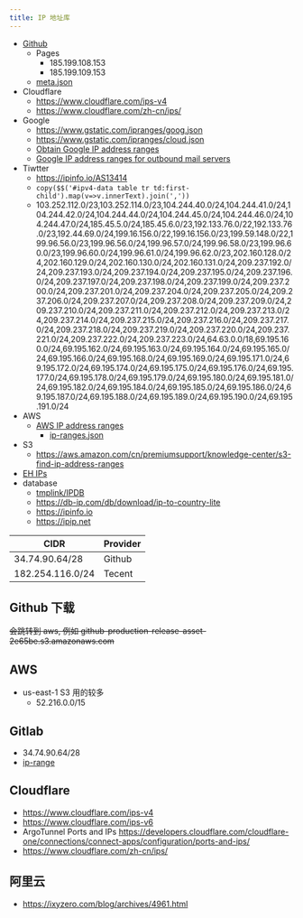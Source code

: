 ```yaml
---
title: IP 地址库
---
```


- [Github](https://docs.github.com/en/free-pro-team@latest/github/authenticating-to-github/about-githubs-ip-addresses)
  - Pages
    - 185.199.108.153
    - 185.199.109.153
  - [meta.json](https://api.github.com/meta)
- Cloudflare
  - https://www.cloudflare.com/ips-v4
  - https://www.cloudflare.com/zh-cn/ips/
- Google
  - https://www.gstatic.com/ipranges/goog.json
  - https://www.gstatic.com/ipranges/cloud.json
  - [Obtain Google IP address ranges](https://support.google.com/a/answer/10026322)
  - [Google IP address ranges for outbound mail servers](https://support.google.com/a/answer/60764)
- Tiwtter
  - https://ipinfo.io/AS13414
  - `copy($$('#ipv4-data table tr td:first-child').map(v=>v.innerText).join(','))`
  - 103.252.112.0/23,103.252.114.0/23,104.244.40.0/24,104.244.41.0/24,104.244.42.0/24,104.244.44.0/24,104.244.45.0/24,104.244.46.0/24,104.244.47.0/24,185.45.5.0/24,185.45.6.0/23,192.133.76.0/22,192.133.76.0/23,192.44.69.0/24,199.16.156.0/22,199.16.156.0/23,199.59.148.0/22,199.96.56.0/23,199.96.56.0/24,199.96.57.0/24,199.96.58.0/23,199.96.60.0/23,199.96.60.0/24,199.96.61.0/24,199.96.62.0/23,202.160.128.0/24,202.160.129.0/24,202.160.130.0/24,202.160.131.0/24,209.237.192.0/24,209.237.193.0/24,209.237.194.0/24,209.237.195.0/24,209.237.196.0/24,209.237.197.0/24,209.237.198.0/24,209.237.199.0/24,209.237.200.0/24,209.237.201.0/24,209.237.204.0/24,209.237.205.0/24,209.237.206.0/24,209.237.207.0/24,209.237.208.0/24,209.237.209.0/24,209.237.210.0/24,209.237.211.0/24,209.237.212.0/24,209.237.213.0/24,209.237.214.0/24,209.237.215.0/24,209.237.216.0/24,209.237.217.0/24,209.237.218.0/24,209.237.219.0/24,209.237.220.0/24,209.237.221.0/24,209.237.222.0/24,209.237.223.0/24,64.63.0.0/18,69.195.160.0/24,69.195.162.0/24,69.195.163.0/24,69.195.164.0/24,69.195.165.0/24,69.195.166.0/24,69.195.168.0/24,69.195.169.0/24,69.195.171.0/24,69.195.172.0/24,69.195.174.0/24,69.195.175.0/24,69.195.176.0/24,69.195.177.0/24,69.195.178.0/24,69.195.179.0/24,69.195.180.0/24,69.195.181.0/24,69.195.182.0/24,69.195.184.0/24,69.195.185.0/24,69.195.186.0/24,69.195.187.0/24,69.195.188.0/24,69.195.189.0/24,69.195.190.0/24,69.195.191.0/24
- AWS
  - [AWS IP address ranges](https://docs.aws.amazon.com/general/latest/gr/aws-ip-ranges.html)
    - [ip-ranges.json](https://ip-ranges.amazonaws.com/ip-ranges.json)
- S3
  - https://aws.amazon.com/cn/premiumsupport/knowledge-center/s3-find-ip-address-ranges
- [EH IPs](https://ehwiki.org/wiki/IPs)
- database
  - [tmplink/IPDB](https://github.com/tmplink/IPDB)
  - https://db-ip.com/db/download/ip-to-country-lite
  - https://ipinfo.io
  - https://ipip.net

| CIDR             | Provider |
| ---------------- | -------- |
| 34.74.90.64/28   | Github   |
| 182.254.116.0/24 | Tecent   |

## Github 下载

~~会跳转到 aws, 例如 github-production-release-asset-2e65be.s3.amazonaws.com~~


## AWS

- us-east-1 S3 用的较多
  - 52.216.0.0/15

## Gitlab

- 34.74.90.64/28
- [ip-range](https://docs.gitlab.com/ee/user/gitlab_com/#ip-range)

## Cloudflare

- https://www.cloudflare.com/ips-v4
- https://www.cloudflare.com/ips-v6
- ArgoTunnel Ports and IPs
  https://developers.cloudflare.com/cloudflare-one/connections/connect-apps/configuration/ports-and-ips/
- https://www.cloudflare.com/zh-cn/ips/

## 阿里云

- https://ixyzero.com/blog/archives/4961.html
